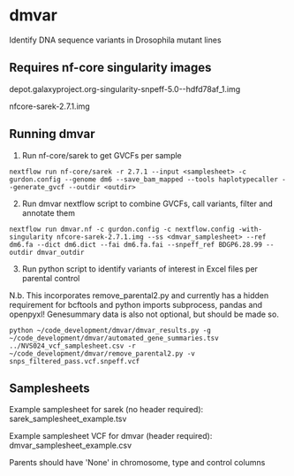 # dmvar
Identify DNA sequence variants in Drosophila mutant lines

## Requires nf-core singularity images

depot.galaxyproject.org-singularity-snpeff-5.0--hdfd78af_1.img

nfcore-sarek-2.7.1.img

## Running dmvar

1. Run nf-core/sarek to get GVCFs per sample 

`nextflow run nf-core/sarek -r 2.7.1 --input <samplesheet> -c gurdon.config --genome dm6 --save_bam_mapped --tools haplotypecaller --generate_gvcf --outdir <outdir>`

2. Run dmvar nextflow script to combine GVCFs, call variants, filter and annotate them

`nextflow run dmvar.nf -c gurdon.config -c nextflow.config -with-singularity nfcore-sarek-2.7.1.img --ss <dmvar_samplesheet> --ref dm6.fa --dict dm6.dict --fai dm6.fa.fai --snpeff_ref BDGP6.28.99 --outdir dmvar_outdir`

3. Run python script to identify variants of interest in Excel files per parental control

N.b. This incorporates remove_parental2.py and currently has a hidden requirement for bcftools and python imports subprocess, pandas and openpyxl! Genesummary data is also not optional, but should be made so.

`python ~/code_development/dmvar/dmvar_results.py -g ~/code_development/dmvar/automated_gene_summaries.tsv ../NVS024_vcf_samplesheet.csv -r ~/code_development/dmvar/remove_parental2.py -v snps_filtered_pass.vcf.snpeff.vcf`

## Samplesheets

Example samplesheet for sarek (no header required): sarek_samplesheet_example.tsv

Example samplesheet VCF for dmvar (header required): dmvar_samplesheet_example.csv

Parents should have 'None' in chromosome, type and control columns
